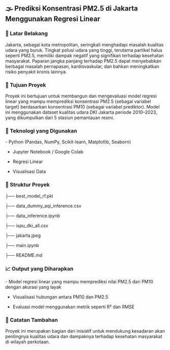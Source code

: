 <h2>🌫️ Prediksi Konsentrasi PM2.5 di Jakarta Menggunakan Regresi Linear</h2>
<h3>📌 Latar Belakang</h3>
<p>Jakarta, sebagai kota metropolitan, seringkali menghadapi masalah kualitas udara yang buruk. Tingkat polusi udara yang tinggi, terutama partikel halus seperti PM2.5, memiliki dampak negatif yang signifikan terhadap kesehatan masyarakat.
  Paparan jangka panjang terhadap PM2.5 dapat menyebabkan berbagai masalah pernapasan, kardiovaskular, dan bahkan meningkatkan risiko penyakit kronis lainnya.</p>

<h3>🎯 Tujuan Proyek</h3>
<p>Proyek ini bertujuan untuk membangun dan mengevaluasi model regresi linear yang mampu memprediksi konsentrasi PM2.5 (sebagai variabel target) berdasarkan konsentrasi PM10 (sebagai variabel prediktor).
Model ini menggunakan dataset kualitas udara DKI Jakarta periode 2010–2023, yang dikumpulkan dari 5 stasiun pemantauan resmi.</p>

<h3>🧰 Teknologi yang Digunakan</h3>
- Python (Pandas, NumPy, Scikit-learn, Matplotlib, Seaborn)

- Jupyter Notebook / Google Colab

- Regresi Linear

- Visualisasi Data

<h3>📁 Struktur Proyek</h3>
├── best_model_rf.pkl

├── data_dummy_aqi_inference.csv

├── data_inference.ipynb

├── ispu_dki_all.csv

├── jakarta.jpeg

├── main.ipynb

├── README.md            

<h3>📈 Output yang Diharapkan</h3>
- Model regresi linear yang mampu memprediksi nilai PM2.5 dari PM10 dengan akurasi yang layak

- Visualisasi hubungan antara PM10 dan PM2.5

- Evaluasi model menggunakan metrik seperti R² dan RMSE

<h3>📌 Catatan Tambahan</h3>
<p>Proyek ini merupakan bagian dari inisiatif untuk mendukung kesadaran akan pentingnya kualitas udara dan dampaknya terhadap kesehatan masyarakat di wilayah perkotaan.</p>
